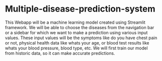 # Multiple-disease-prediction-system
This Webapp will be a machine learning model created using Streamlit framework. 
We will be able to choose the diseases from the navigation bar or a sidebar for which we want to make a prediction using various input values. 
These input values will be the symptoms like do you have chest pain or not, physical health data like whats your age, or blood test results like whats your blood pressure, blood type, etc. 
We will first train our model from historic data, so it can make accurate predictions.
